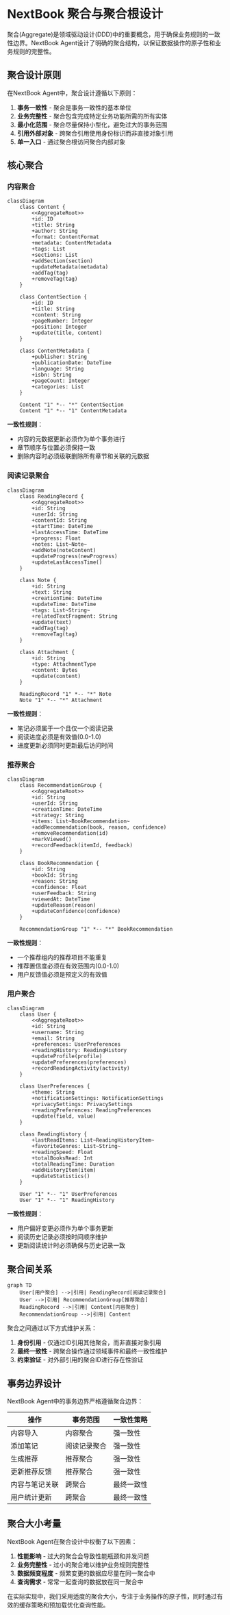 # NextBook 聚合与聚合根设计

聚合(Aggregate)是领域驱动设计(DDD)中的重要概念，用于确保业务规则的一致性边界。NextBook Agent设计了明确的聚合结构，以保证数据操作的原子性和业务规则的完整性。

## 聚合设计原则

在NextBook Agent中，聚合设计遵循以下原则：

1. **事务一致性** - 聚合是事务一致性的基本单位
2. **业务完整性** - 聚合包含完成特定业务功能所需的所有实体
3. **最小化范围** - 聚合尽量保持小型化，避免过大的事务范围
4. **引用外部对象** - 跨聚合引用使用身份标识而非直接对象引用
5. **单一入口** - 通过聚合根访问聚合内部对象

## 核心聚合

### 内容聚合

```mermaid
classDiagram
    class Content {
        <<AggregateRoot>>
        +id: ID
        +title: String
        +author: String
        +format: ContentFormat
        +metadata: ContentMetadata
        +tags: List
        +sections: List
        +addSection(section)
        +updateMetadata(metadata)
        +addTag(tag)
        +removeTag(tag)
    }
    
    class ContentSection {
        +id: ID
        +title: String
        +content: String
        +pageNumber: Integer
        +position: Integer
        +update(title, content)
    }
    
    class ContentMetadata {
        +publisher: String
        +publicationDate: DateTime
        +language: String
        +isbn: String
        +pageCount: Integer
        +categories: List
    }
    
    Content "1" *-- "*" ContentSection
    Content "1" *-- "1" ContentMetadata
```

**一致性规则**：
- 内容的元数据更新必须作为单个事务进行
- 章节顺序与位置必须保持一致
- 删除内容时必须级联删除所有章节和关联的元数据

### 阅读记录聚合

```mermaid
classDiagram
    class ReadingRecord {
        <<AggregateRoot>>
        +id: String
        +userId: String
        +contentId: String
        +startTime: DateTime
        +lastAccessTime: DateTime
        +progress: Float
        +notes: List~Note~
        +addNote(noteContent)
        +updateProgress(newProgress)
        +updateLastAccessTime()
    }
    
    class Note {
        +id: String
        +text: String
        +creationTime: DateTime
        +updateTime: DateTime
        +tags: List~String~
        +relatedTextFragment: String
        +update(text)
        +addTag(tag)
        +removeTag(tag)
    }
    
    class Attachment {
        +id: String
        +type: AttachmentType
        +content: Bytes
        +update(content)
    }
    
    ReadingRecord "1" *-- "*" Note
    Note "1" *-- "*" Attachment
```

**一致性规则**：
- 笔记必须属于一个且仅一个阅读记录
- 阅读进度必须是有效值(0.0-1.0)
- 进度更新必须同时更新最后访问时间

### 推荐聚合

```mermaid
classDiagram
    class RecommendationGroup {
        <<AggregateRoot>>
        +id: String
        +userId: String
        +creationTime: DateTime
        +strategy: String
        +items: List~BookRecommendation~
        +addRecommendation(book, reason, confidence)
        +removeRecommendation(id)
        +markViewed()
        +recordFeedback(itemId, feedback)
    }
    
    class BookRecommendation {
        +id: String
        +bookId: String
        +reason: String
        +confidence: Float
        +userFeedback: String
        +viewedAt: DateTime
        +updateReason(reason)
        +updateConfidence(confidence)
    }
    
    RecommendationGroup "1" *-- "*" BookRecommendation
```

**一致性规则**：
- 一个推荐组内的推荐项目不能重复
- 推荐置信度必须在有效范围内(0.0-1.0)
- 用户反馈值必须是预定义的有效值

### 用户聚合

```mermaid
classDiagram
    class User {
        <<AggregateRoot>>
        +id: String
        +username: String
        +email: String
        +preferences: UserPreferences
        +readingHistory: ReadingHistory
        +updateProfile(profile)
        +updatePreferences(preferences)
        +recordReadingActivity(activity)
    }
    
    class UserPreferences {
        +theme: String
        +notificationSettings: NotificationSettings
        +privacySettings: PrivacySettings
        +readingPreferences: ReadingPreferences
        +update(field, value)
    }
    
    class ReadingHistory {
        +lastReadItems: List~ReadingHistoryItem~
        +favoriteGenres: List~String~
        +readingSpeed: Float
        +totalBooksRead: Int
        +totalReadingTime: Duration
        +addHistoryItem(item)
        +updateStatistics()
    }
    
    User "1" *-- "1" UserPreferences
    User "1" *-- "1" ReadingHistory
```

**一致性规则**：
- 用户偏好变更必须作为单个事务更新
- 阅读历史记录必须按时间顺序维护
- 更新阅读统计时必须确保与历史记录一致

## 聚合间关系

```mermaid
graph TD
    User[用户聚合] -->|引用| ReadingRecord[阅读记录聚合]
    User -->|引用| RecommendationGroup[推荐聚合]
    ReadingRecord -->|引用| Content[内容聚合]
    RecommendationGroup -->|引用| Content
```

聚合之间通过以下方式维护关系：

1. **身份引用** - 仅通过ID引用其他聚合，而非直接对象引用
2. **最终一致性** - 跨聚合操作通过领域事件和最终一致性维护
3. **约束验证** - 对外部引用的聚合ID进行存在性验证

## 事务边界设计

NextBook Agent中的事务边界严格遵循聚合边界：

| 操作           | 事务范围     | 一致性策略 |
| -------------- | ------------ | ---------- |
| 内容导入       | 内容聚合     | 强一致性   |
| 添加笔记       | 阅读记录聚合 | 强一致性   |
| 生成推荐       | 推荐聚合     | 强一致性   |
| 更新推荐反馈   | 推荐聚合     | 强一致性   |
| 内容与笔记关联 | 跨聚合       | 最终一致性 |
| 用户统计更新   | 跨聚合       | 最终一致性 |

## 聚合大小考量

NextBook Agent在聚合设计中权衡了以下因素：

1. **性能影响** - 过大的聚合会导致性能瓶颈和并发问题
2. **业务完整性** - 过小的聚合难以维护业务规则完整性
3. **数据频变程度** - 频繁变更的数据应尽量在同一聚合中
4. **查询需求** - 常常一起查询的数据放在同一聚合中

在实际实现中，我们采用适度的聚合大小，专注于业务操作的原子性，同时通过有效的缓存策略和预加载优化查询性能。
